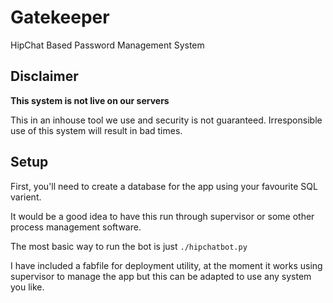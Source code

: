 Gatekeeper
=========

HipChat Based Password Management System

## Disclaimer

**This system is not live on our servers**

This in an inhouse tool we use and security is not guaranteed.
Irresponsible use of this system will result in bad times.

## Setup

First, you'll need to create a database for the app using your favourite SQL
varient.

It would be a good idea to have this run through supervisor or some other
process management software.

The most basic way to run the bot is just `./hipchatbot.py`

I have included a fabfile for deployment utility, at the moment it works using
supervisor to manage the app but this can be adapted to use any system you like.